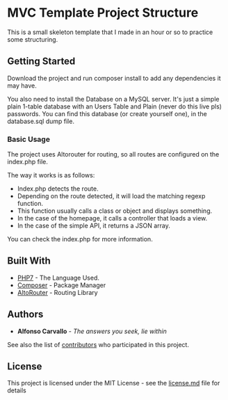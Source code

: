 # MVC Template Project Structure

This is a small skeleton template that I made in an hour or so to practice some structuring.

## Getting Started

Download the project and run composer install to add any dependencies it may have.

You also need to install the Database on a MySQL server. It's just a simple plain 1-table database with an Users Table and Plain (never do this live pls) passwords. You can find this database (or create yourself one), in the database.sql dump file.

### Basic Usage

The project uses Altorouter for routing, so all routes are configured on the index.php file. 

The way it works is as follows:
 - Index.php detects the route.
 - Depending on the route detected, it will load the matching regexp function.
 - This function usually calls a class or object and displays something.
 - In the case of the homepage, it calls a controller that loads a view.
 - In the case of the simple API, it returns a JSON array.

You can check the index.php for more information.

## Built With

* [PHP7](http://www.php.net/) - The Language Used.
* [Composer](https://getcomposer.org/) - Package Manager
* [AltoRouter](http://altorouter.com) - Routing Library

## Authors

* **Alfonso Carvallo** - *The answers you seek, lie within*

See also the list of [contributors](https://github.com/elratauru/mvc-template/contributors) who participated in this project.

## License

This project is licensed under the MIT License - see the [license.md](license.md) file for details
